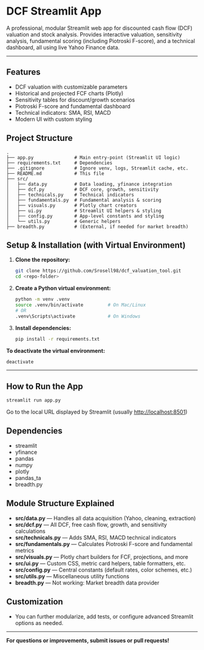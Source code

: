 # DCF Streamlit App

A professional, modular Streamlit web app for discounted cash flow (DCF) valuation and stock analysis. Provides interactive valuation, sensitivity analysis, fundamental scoring (including Piotroski F-score), and a technical dashboard, all using live Yahoo Finance data.

---

## Features

* DCF valuation with customizable parameters
* Historical and projected FCF charts (Plotly)
* Sensitivity tables for discount/growth scenarios
* Piotroski F-score and fundamental dashboard
* Technical indicators: SMA, RSI, MACD
* Modern UI with custom styling

## Project Structure

```
.
├── app.py               # Main entry-point (Streamlit UI logic)
├── requirements.txt     # Dependencies
├── .gitignore           # Ignore venv, logs, Streamlit cache, etc.
├── README.md            # This file
├── src/
│   ├── data.py          # Data loading, yfinance integration
│   ├── dcf.py           # DCF core, growth, sensitivity
│   ├── technicals.py    # Technical indicators
│   ├── fundamentals.py  # Fundamental analysis & scoring
│   ├── visuals.py       # Plotly chart creators
│   ├── ui.py            # Streamlit UI helpers & styling
│   ├── config.py        # App-level constants and styling
│   └── utils.py         # Generic helpers
├── breadth.py           # (External, if needed for market breadth)
```

## Setup & Installation (with Virtual Environment)

1. **Clone the repository:**

   ```bash
   git clone https://github.com/Srosell98/dcf_valuation_tool.git
   cd <repo-folder>
   ```
2. **Create a Python virtual environment:**

   ```bash
   python -m venv .venv
   source .venv/bin/activate         # On Mac/Linux
   # OR
   .venv\Scripts\activate            # On Windows
   ```
3. **Install dependencies:**

   ```bash
   pip install -r requirements.txt
   ```
   
**To deactivate the virtual environment:**

```bash
deactivate
```

---

## How to Run the App

```bash
streamlit run app.py
```

Go to the local URL displayed by Streamlit (usually [http://localhost:8501](http://localhost:8501))

## Dependencies

* streamlit
* yfinance
* pandas
* numpy
* plotly
* pandas\_ta
* breadth.py

## Module Structure Explained

* **src/data.py** — Handles all data acquisition (Yahoo, cleaning, extraction)
* **src/dcf.py** — All DCF, free cash flow, growth, and sensitivity calculations
* **src/technicals.py** — Adds SMA, RSI, MACD technical indicators
* **src/fundamentals.py** — Calculates Piotroski F-score and fundamental metrics
* **src/visuals.py** — Plotly chart builders for FCF, projections, and more
* **src/ui.py** — Custom CSS, metric card helpers, table formatters, etc.
* **src/config.py** — Central constants (default rates, color schemes, etc.)
* **src/utils.py** — Miscellaneous utility functions
* **breadth.py** — Not working: Market breadth data provider 

## Customization

* You can further modularize, add tests, or configure advanced Streamlit options as needed.

---

**For questions or improvements, submit issues or pull requests!**
